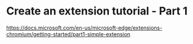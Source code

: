 # Create an extension tutorial - Part 1
https://docs.microsoft.com/en-us/microsoft-edge/extensions-chromium/getting-started/part1-simple-extension

